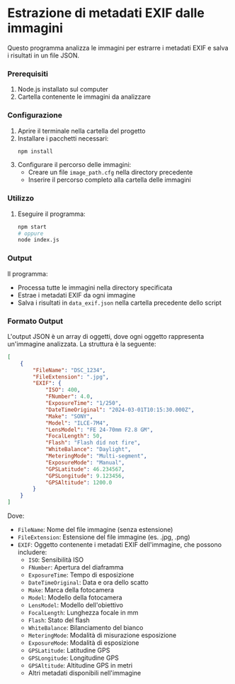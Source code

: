 # Estrazione di metadati EXIF dalle immagini

Questo programma analizza le immagini per estrarre i metadati EXIF e salva i risultati in un file JSON.

### Prerequisiti

1. Node.js installato sul computer
2. Cartella contenente le immagini da analizzare

### Configurazione

1. Aprire il terminale nella cartella del progetto
2. Installare i pacchetti necessari:
   ```bash
   npm install
   ```
3. Configurare il percorso delle immagini:
   - Creare un file `image_path.cfg` nella directory precedente
   - Inserire il percorso completo alla cartella delle immagini

### Utilizzo

1. Eseguire il programma:
   ```bash
   npm start
   # oppure
   node index.js
   ```

### Output

Il programma:
- Processa tutte le immagini nella directory specificata
- Estrae i metadati EXIF da ogni immagine
- Salva i risultati in `data_exif.json` nella cartella precedente dello script

### Formato Output

L'output JSON è un array di oggetti, dove ogni oggetto rappresenta un'immagine analizzata. La struttura è la seguente:

```json
[
	{
		"FileName": "DSC_1234",
		"FileExtension": ".jpg",
		"EXIF": {
			"ISO": 400,
			"FNumber": 4.0,
			"ExposureTime": "1/250",
			"DateTimeOriginal": "2024-03-01T10:15:30.000Z",
			"Make": "SONY",
			"Model": "ILCE-7M4",
			"LensModel": "FE 24-70mm F2.8 GM",
			"FocalLength": 50,
			"Flash": "Flash did not fire",
			"WhiteBalance": "Daylight",
			"MeteringMode": "Multi-segment",
			"ExposureMode": "Manual",
			"GPSLatitude": 46.234567,
			"GPSLongitude": 9.123456,
			"GPSAltitude": 1200.0
		}
	}
]
```

Dove:
- `FileName`: Nome del file immagine (senza estensione)
- `FileExtension`: Estensione del file immagine (es. .jpg, .png)
- `EXIF`: Oggetto contenente i metadati EXIF dell'immagine, che possono includere:
  - `ISO`: Sensibilità ISO
  - `FNumber`: Apertura del diaframma
  - `ExposureTime`: Tempo di esposizione
  - `DateTimeOriginal`: Data e ora dello scatto
  - `Make`: Marca della fotocamera
  - `Model`: Modello della fotocamera
  - `LensModel`: Modello dell'obiettivo
  - `FocalLength`: Lunghezza focale in mm
  - `Flash`: Stato del flash
  - `WhiteBalance`: Bilanciamento del bianco
  - `MeteringMode`: Modalità di misurazione esposizione
  - `ExposureMode`: Modalità di esposizione
  - `GPSLatitude`: Latitudine GPS
  - `GPSLongitude`: Longitudine GPS
  - `GPSAltitude`: Altitudine GPS in metri
  - Altri metadati disponibili nell'immagine
